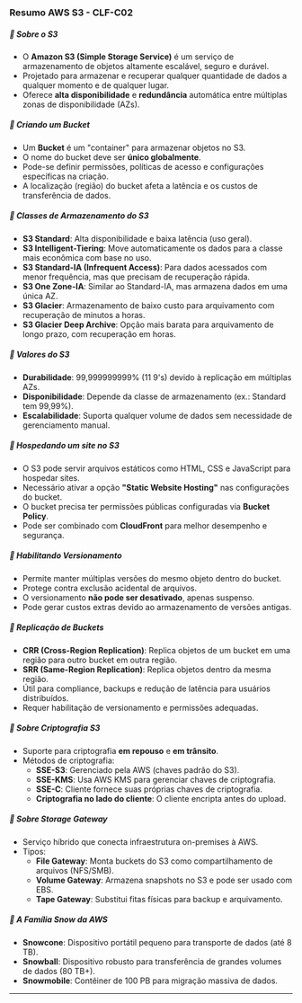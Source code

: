 ### Resumo AWS S3 - CLF-C02

##### 📌 Sobre o S3
- O **Amazon S3 (Simple Storage Service)** é um serviço de armazenamento de objetos altamente escalável, seguro e durável.
- Projetado para armazenar e recuperar qualquer quantidade de dados a qualquer momento e de qualquer lugar.
- Oferece **alta disponibilidade** e **redundância** automática entre múltiplas zonas de disponibilidade (AZs).

##### 📌 Criando um Bucket
- Um **Bucket** é um "container" para armazenar objetos no S3.
- O nome do bucket deve ser **único globalmente**.
- Pode-se definir permissões, políticas de acesso e configurações específicas na criação.
- A localização (região) do bucket afeta a latência e os custos de transferência de dados.

##### 📌 Classes de Armazenamento do S3
- **S3 Standard**: Alta disponibilidade e baixa latência (uso geral).
- **S3 Intelligent-Tiering**: Move automaticamente os dados para a classe mais econômica com base no uso.
- **S3 Standard-IA (Infrequent Access)**: Para dados acessados com menor frequência, mas que precisam de recuperação rápida.
- **S3 One Zone-IA**: Similar ao Standard-IA, mas armazena dados em uma única AZ.
- **S3 Glacier**: Armazenamento de baixo custo para arquivamento com recuperação de minutos a horas.
- **S3 Glacier Deep Archive**: Opção mais barata para arquivamento de longo prazo, com recuperação em horas.

##### 📌 Valores do S3
- **Durabilidade**: 99,999999999% (11 9's) devido à replicação em múltiplas AZs.
- **Disponibilidade**: Depende da classe de armazenamento (ex.: Standard tem 99,99%).
- **Escalabilidade**: Suporta qualquer volume de dados sem necessidade de gerenciamento manual.

##### 📌 Hospedando um site no S3
- O S3 pode servir arquivos estáticos como HTML, CSS e JavaScript para hospedar sites.
- Necessário ativar a opção **"Static Website Hosting"** nas configurações do bucket.
- O bucket precisa ter permissões públicas configuradas via **Bucket Policy**.
- Pode ser combinado com **CloudFront** para melhor desempenho e segurança.

##### 📌 Habilitando Versionamento
- Permite manter múltiplas versões do mesmo objeto dentro do bucket.
- Protege contra exclusão acidental de arquivos.
- O versionamento **não pode ser desativado**, apenas suspenso.
- Pode gerar custos extras devido ao armazenamento de versões antigas.

##### 📌 Replicação de Buckets
- **CRR (Cross-Region Replication)**: Replica objetos de um bucket em uma região para outro bucket em outra região.
- **SRR (Same-Region Replication)**: Replica objetos dentro da mesma região.
- Útil para compliance, backups e redução de latência para usuários distribuídos.
- Requer habilitação de versionamento e permissões adequadas.

##### 📌 Sobre Criptografia S3
- Suporte para criptografia **em repouso** e **em trânsito**.
- Métodos de criptografia:
  - **SSE-S3**: Gerenciado pela AWS (chaves padrão do S3).
  - **SSE-KMS**: Usa AWS KMS para gerenciar chaves de criptografia.
  - **SSE-C**: Cliente fornece suas próprias chaves de criptografia.
  - **Criptografia no lado do cliente**: O cliente encripta antes do upload.

##### 📌 Sobre Storage Gateway
- Serviço híbrido que conecta infraestrutura on-premises à AWS.
- Tipos:
  - **File Gateway**: Monta buckets do S3 como compartilhamento de arquivos (NFS/SMB).
  - **Volume Gateway**: Armazena snapshots no S3 e pode ser usado com EBS.
  - **Tape Gateway**: Substitui fitas físicas para backup e arquivamento.

##### 📌 A Família Snow da AWS
- **Snowcone**: Dispositivo portátil pequeno para transporte de dados (até 8 TB).
- **Snowball**: Dispositivo robusto para transferência de grandes volumes de dados (80 TB+).
- **Snowmobile**: Contêiner de 100 PB para migração massiva de dados.

---
